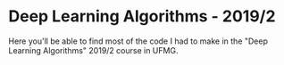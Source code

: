 # Deep Learning Algorithms - 2019/2

Here you'll be able to find most of the code I had to make in the "Deep Learning Algorithms" 2019/2 course in UFMG.
